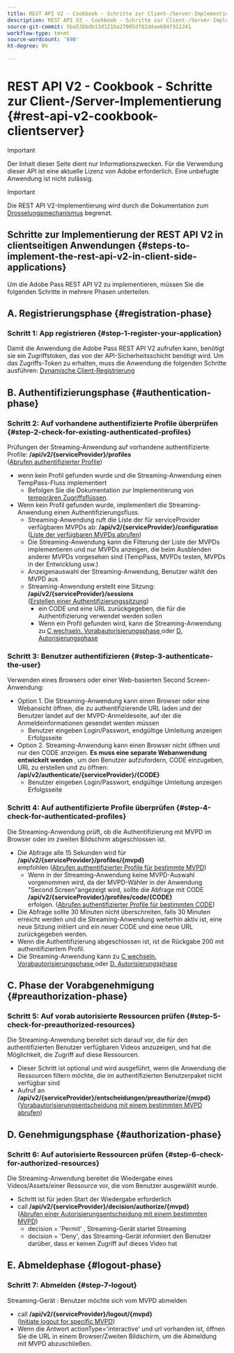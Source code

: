 ```yaml
---
title: REST API V2 - Cookbook - Schritte zur Client-/Server-Implementierung
description: REST API V2 - Cookbook - Schritte zur Client-/Server-Implementierung
source-git-commit: 5ba538bdb13d121ba27005df82d4ae604f912241
workflow-type: tm+mt
source-wordcount: '698'
ht-degree: 0%

---
```



# REST API V2 - Cookbook - Schritte zur Client-/Server-Implementierung {#rest-api-v2-cookbook-clientserver}

>[!IMPORTANT]
>
> Der Inhalt dieser Seite dient nur Informationszwecken. Für die Verwendung dieser API ist eine aktuelle Lizenz von Adobe erforderlich. Eine unbefugte Anwendung ist nicht zulässig.

>[!IMPORTANT]
>
> Die REST API V2-Implementierung wird durch die Dokumentation zum [Drosselungsmechanismus](/help/authentication/throttling-mechanism.md) begrenzt.

## Schritte zur Implementierung der REST API V2 in clientseitigen Anwendungen {#steps-to-implement-the-rest-api-v2-in-client-side-applications}

Um die Adobe Pass REST API V2 zu implementieren, müssen Sie die folgenden Schritte in mehrere Phasen unterteilen.

## A. Registrierungsphase {#registration-phase}

### Schritt 1: App registrieren {#step-1-register-your-application}

Damit die Anwendung die Adobe Pass REST API V2 aufrufen kann, benötigt sie ein Zugriffstoken, das von der API-Sicherheitsschicht benötigt wird.
Um das Zugriffs-Token zu erhalten, muss die Anwendung die folgenden Schritte ausführen:
[Dynamische Client-Registrierung](./dynamic-client-registration.md)

## B. Authentifizierungsphase {#authentication-phase}

### Schritt 2: Auf vorhandene authentifizierte Profile überprüfen {#step-2-check-for-existing-authenticated-profiles}

Prüfungen der Streaming-Anwendung auf vorhandene authentifizierte Profile: <b>/api/v2/{serviceProvider}/profiles</b><br>
([Abrufen authentifizierter Profile](./apis/profiles-apis/rest-api-v2-retrieve-authenticated-profiles.md))

* wenn kein Profil gefunden wurde und die Streaming-Anwendung einen TempPass-Fluss implementiert
   * Befolgen Sie die Dokumentation zur Implementierung von [temporären Zugriffsflüssen](./temporary-access-flows/rest-api-v2-access-temporary-flows.md).
* Wenn kein Profil gefunden wurde, implementiert die Streaming-Anwendung einen Authentifizierungsfluss.
   * Streaming-Anwendung ruft die Liste der für serviceProvider verfügbaren MVPDs ab: <b>/api/v2/{serviceProvider}/configuration</b><br>
([Liste der verfügbaren MVPDs abrufen](./apis/configuration-apis/rest-api-v2-configuration-apis-retrieve-configuration-for-specific-service-provider.md))
   * Die Streaming-Anwendung kann die Filterung der Liste der MVPDs implementieren und nur MVPDs anzeigen, die beim Ausblenden anderer MVPDs vorgesehen sind (TempPass, MVPDs testen, MVPDs in der Entwicklung usw.)
   * Anzeigenauswahl der Streaming-Anwendung, Benutzer wählt den MVPD aus
   * Streaming-Anwendung erstellt eine Sitzung: <b>/api/v2/{serviceProvider}/sessions</b><br>
([Erstellen einer Authentifizierungssitzung](./apis/sessions-apis/rest-api-v2-sessions-apis-create-authentication-session.md))<br>
      * ein CODE und eine URL zurückgegeben, die für die Authentifizierung verwendet werden sollen
      * Wenn ein Profil gefunden wird, kann die Streaming-Anwendung zu <a href="#preauthorization-phase">C wechseln. Vorabautorisierungsphase </a> oder <a href="#authorization-phase">D. Autorisierungsphase </a>

### Schritt 3: Benutzer authentifizieren {#step-3-authenticate-the-user}

Verwenden eines Browsers oder einer Web-basierten Second Screen-Anwendung:

* Option 1. Die Streaming-Anwendung kann einen Browser oder eine Webansicht öffnen, die zu authentifizierende URL laden und der Benutzer landet auf der MVPD-Anmeldeseite, auf der die Anmeldeinformationen gesendet werden müssen
   * Benutzer eingeben Login/Passwort, endgültige Umleitung anzeigen Erfolgsseite
* Option 2. Streaming-Anwendung kann einen Browser nicht öffnen und nur den CODE anzeigen. <b>Es muss eine separate Webanwendung entwickelt werden </b>, um den Benutzer aufzufordern, CODE einzugeben, URL zu erstellen und zu öffnen: <b>/api/v2/authenticate/{serviceProvider}/{CODE}</b>
   * Benutzer eingeben Login/Passwort, endgültige Umleitung anzeigen Erfolgsseite

### Schritt 4: Auf authentifizierte Profile überprüfen {#step-4-check-for-authenticated-profiles}

Die Streaming-Anwendung prüft, ob die Authentifizierung mit MVPD im Browser oder im zweiten Bildschirm abgeschlossen ist.

* Die Abfrage alle 15 Sekunden wird für <b>/api/v2/{serviceProvider}/profiles/{mvpd}</b><br> empfohlen
([Abrufen authentifizierter Profile für bestimmte MVPD](.apis/profiles-apis/rest-api-v2-profiles-apis-retrieve-profile-for-specific-mvpd.md))
   * Wenn in der Streaming-Anwendung keine MVPD-Auswahl vorgenommen wird, da der MVPD-Wähler in der Anwendung &quot;Second Screen&quot;angezeigt wird, sollte die Abfrage mit CODE <b>/api/v2/{serviceProvider}/profiles/code/{CODE}</b><br> erfolgen.
([Abrufen authentifizierter Profile für bestimmten CODE](./apis/profiles-apis/rest-api-v2-profiles-apis-retrieve-profile-for-specific-code.md))
* Die Abfrage sollte 30 Minuten nicht überschreiten, falls 30 Minuten erreicht werden und die Streaming-Anwendung weiterhin aktiv ist, eine neue Sitzung initiiert und ein neuer CODE und eine neue URL zurückgegeben werden.
* Wenn die Authentifizierung abgeschlossen ist, ist die Rückgabe 200 mit authentifiziertem Profil.
* Die Streaming-Anwendung kann zu <a href="#preauthorization-phase">C wechseln. Vorabautorisierungsphase </a> oder <a href="#authorization-phase">D. Autorisierungsphase </a>

## C. Phase der Vorabgenehmigung {#preauthorization-phase}

### Schritt 5: Auf vorab autorisierte Ressourcen prüfen {#step-5-check-for-preauthorized-resources}

Die Streaming-Anwendung bereitet sich darauf vor, die für den authentifizierten Benutzer verfügbaren Videos anzuzeigen, und hat die Möglichkeit, die
Zugriff auf diese Ressourcen.

* Dieser Schritt ist optional und wird ausgeführt, wenn die Anwendung die Ressourcen filtern möchte, die im authentifizierten Benutzerpaket nicht verfügbar sind
* Aufruf an <b>/api/v2/{serviceProvider}/entscheidungen/preauthorize/{mvpd}</b><br>
([Vorabautorisierungsentscheidung mit einem bestimmten MVPD abrufen](.apis/decisions-apis/rest-api-v2-decisions-apis-retrieve-preauthorization-decisions-using-specific-mvpd.md))


## D. Genehmigungsphase {#authorization-phase}

### Schritt 6: Auf autorisierte Ressourcen prüfen {#step-6-check-for-authorized-resources}

Die Streaming-Anwendung bereitet die Wiedergabe eines Videos/Assets/einer Ressource vor, die vom Benutzer ausgewählt wurde.

* Schritt ist für jeden Start der Wiedergabe erforderlich
* call <b>/api/v2/{serviceProvider}/decision/authorize/{mvpd}</b><br>
([Abrufen einer Autorisierungsentscheidung mit einem bestimmten MVPD](.apis/decisions-apis/rest-api-v2-decisions-apis-retrieve-authorization-decisions-using-specific-mvpd.md))
   * decision = &#39;Permit&#39; , Streaming-Gerät startet Streaming
   * decision = &#39;Deny&#39;, das Streaming-Gerät informiert den Benutzer darüber, dass er keinen Zugriff auf dieses Video hat

## E. Abmeldephase {#logout-phase}

### Schritt 7: Abmelden {#step-7-logout}

Streaming-Gerät : Benutzer möchte sich vom MVPD abmelden

* call <b>/api/v2/{serviceProvider}/logout/{mvpd}</b><br>
([Initiate logout for specific MVPD](.apis/logout-apis/rest-api-v2-logout-apis-initiate-logout-for-specific-mvpd.md))
* Wenn die Antwort actionType=&#39;interactive&#39; und url vorhanden ist, öffnen Sie die URL in einem Browser/Zweiten Bildschirm, um die Abmeldung mit MVPD abzuschließen.

